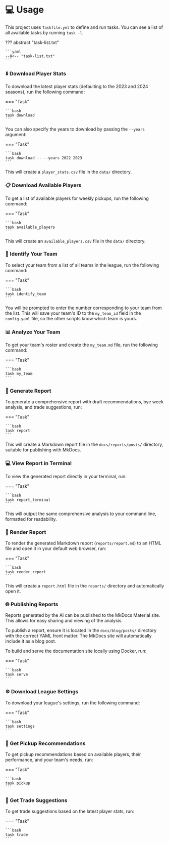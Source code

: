 # :computer: Usage

This project uses `Taskfile.yml` to define and run tasks. You can see a list of all available tasks by running `task -l`.

??? abstract "task-list.txt"

    ```yaml
    --8<-- "task-list.txt"
    ```

### :arrow_down: Download Player Stats

To download the latest player stats (defaulting to the 2023 and 2024 seasons), run the following command:

=== "Task"

    ```bash
    task download
    ```

You can also specify the years to download by passing the `--years` argument:

=== "Task"

    ```bash
    task download -- --years 2022 2023
    ```

This will create a `player_stats.csv` file in the `data/` directory.

### :clipboard: Download Available Players

To get a list of available players for weekly pickups, run the following command:

=== "Task"

    ```bash
    task available_players
    ```

This will create an `available_players.csv` file in the `data/` directory.

### :bust_in_silhouette: Identify Your Team

To select your team from a list of all teams in the league, run the following command:

=== "Task"

    ```bash
    task identify_team
    ```

You will be prompted to enter the number corresponding to your team from the list. This will save your team's ID to the `my_team_id` field in the `config.yaml` file, so the other scripts know which team is yours.

### :bar_chart: Analyze Your Team

To get your team's roster and create the `my_team.md` file, run the following command:

=== "Task"

    ```bash
    task my_team
    ```

### :page_with_curl: Generate Report

To generate a comprehensive report with draft recommendations, bye week analysis, and trade suggestions, run:

=== "Task"

    ```bash
    task report
    ```

This will create a Markdown report file in the `docs/reports/posts/` directory, suitable for publishing with MkDocs.

### :computer: View Report in Terminal

To view the generated report directly in your terminal, run:

=== "Task"

    ```bash
    task report_terminal
    ```

This will output the same comprehensive analysis to your command line, formatted for readability.

### :art: Render Report

To render the generated Markdown report (`reports/report.md`) to an HTML file and open it in your default web browser, run:

=== "Task"

    ```bash
    task render_report
    ```

This will create a `report.html` file in the `reports/` directory and automatically open it.

### :globe_with_meridians: Publishing Reports

Reports generated by the AI can be published to the MkDocs Material site. This allows for easy sharing and viewing of the analysis.

To publish a report, ensure it is located in the `docs/blog/posts/` directory with the correct YAML front matter. The MkDocs site will automatically include it as a blog post.

To build and serve the documentation site locally using Docker, run:

=== "Task"

    ```bash
    task serve
    ```

### :gear: Download League Settings

To download your league's settings, run the following command:

=== "Task"

    ```bash
    task settings
    ```

### :mag_right: Get Pickup Recommendations

To get pickup recommendations based on available players, their performance, and your team's needs, run:

=== "Task"

    ```bash
    task pickup
    ```

### :handshake: Get Trade Suggestions

To get trade suggestions based on the latest player stats, run:

=== "Task"

    ```bash
    task trade
    ```
